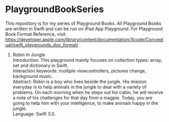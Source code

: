 # PlaygroundBookSeries
This repository is for my series of Playground Books. All Playground Books are written in Swift and can be run on iPad App Playground. For Playground Book Format Reference, visit: https://developer.apple.com/library/content/documentation/Xcode/Conceptual/swift_playgrounds_doc_format/ .


1. Robin In Jungle<br />
	Introduction: This playground mainly focuses on collection types: array, set and dictionary in Swift.<br />
  Interaction keywords: multiple viewcontrollers, pictures change, background music.<br />
  Abstract: Robin is a boy who lives beside the jungle. His mission everyday is to help animals in the jungle to deal with a variety of problems. On each morning when he steps out his cabin, he will receive a note of his challenges for that day from a magpie. Today, you are going to help him with your intelligence, to make animals happy in the jungle.<br />
  Language: Swift 3.0.<br />
